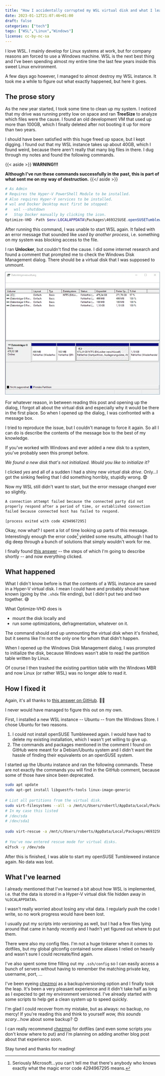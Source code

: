 ```yaml
---
title: "How I accidentally corrupted my WSL virtual disk and what I learned from it"
date: 2023-01-12T21:07:46+01:00
draft: false
categories: ["tech"]
tags: ["WSL","Linux","Windows"]
license: cc-by-nc-sa
---
```


I love WSL. I mainly develop for Linux systems at work, but for company reasons am forced to use a Windows machine. WSL is the next best thing and I've been spending almost my entire time the last few years inside this sweet Linux environment.

A few days ago however, I managed to almost destroy my WSL instance. It took me a while to figure out what exactly happened, but here it goes.

## The prose story

As the new year started, I took some time to clean up my system. I noticed that my drive was running pretty low on space and ran **TreeSize** to analyze which files were the cause. I found an old development VM that used up more than 100GB, which I finally deleted after not booting it up for more than two years.

I should have been satisfied with this huge freed up space, but I kept digging. I found out that my WSL instance takes up about 40GB, which I found weird, because there aren't really that many big files in there. I dug through my notes and found the following commands.

{{< aside >}}
**WARNING!!!**

**Although I've run these commands successfully in the past, this is part of what sent me on my way of destruction.**
{{</ aside >}}

```powershell
# As Admin
# Requires the Hyper-V PowerShell Module to be installed.
# Also requires Hyper-V services to be installed.
# wsl and Docker Desktop must first be stopped:
#   wsl --shutdown
#   Stop Docker manually by clicking the icon.
Optimize-VHD -Path $env:LOCALAPPDATA\Packages\46932SUSE.openSUSETumbleweed_022rs5jcyhyac\LocalState\ext4.vhdx -Mode Full
```

After running this command, I was unable to start WSL again. It failed with an error message that sounded like _used by another process_, i.e. something on my system was blocking access to the file.

I ran **Unlocker**, but couldn't find the cause. I did some internet research and found a comment that prompted me to check the Windows Disk Management dialog. There should be a virtual disk that I was supposed to unmount.

![A screenshot of the Windows Disk Managment dialog.](windows-disk-management.webp)

For whatever reason, in between reading this post and opening up the dialog, I forgot all about the virtual disk and especially why it would be there in the first place. So when I opened up the dialog, I was confronted with a message box.

I tried to reproduce the issue, but I couldn't manage to force it again. So all I can do is describe the contents of the message box to the best of my knowledge.

If you've worked with Windows and ever added a new disk to a system, you've probably seen this prompt before.

_We found a new disk that's not initialized. Would you like to initialize it?_

I clicked _yes_ and all of a sudden I had a shiny new _virtual disk drive_. Only...I got the sinking feeling that I did something horribly, stupidly wrong. 😨

Now my WSL still didn't want to start, but the error message changed ever so slightly.

```text
A connection attempt failed because the connected party did not properly respond after a period of time, or established connection failed because connected host has failed to respond.

[process exited with code 4294967295]
```

Okay, now what? I spent a lot of time looking up parts of this message. Interestingly enough the error code[^error-code] yielded some results, although I had to dig deep through a bunch of solutions that simply wouldn't work for me.

I finally found [this answer](https://github.com/microsoft/WSL/issues/5092#issuecomment-1332427373) -- the steps of which I'm going to describe shortly -- and now everything clicked.

## What happened

What I didn't know before is that the contents of a WSL instance are saved in a Hyper-V virtual disk. I mean I could have and probably should have known (going by the `.vhdx` file ending), but I didn't put two and two together. 😅

What Optimize-VHD does is

- mount the disk locally and
- run some optimizations, defragmentation, whatever on it.

The command should end up unmounting the virtual disk when it's finished, but it seems like I'm not the only one for whom that didn't happen.

When I opened up the Windows Disk Management dialog, I was prompted to initialize the disk, because Windows wasn't able to read the partition table written by Linux.

Of course I then trashed the existing partition table with the Windows MBR and now Linux (or rather WSL) was no longer able to read it.

## How I fixed it

Again, it's all thanks to [this answer on GitHub](https://github.com/microsoft/WSL/issues/5092#issuecomment-1332427373). 🚀🎉

I never would have managed to figure this out on my own.

First, I installed a new WSL instance -- Ubuntu -- from the Windows Store. I chose Ubuntu for two reasons.

1. I could not install openSUSE Tumbleweed again. I would have had to delete my existing installation, which I wasn't yet willing to give up.
2. The commands and packages mentioned in the comment I found on GitHub were meant for a Debian/Ubuntu system and I didn't want the hassle of finding their equivalents on an openSUSE system.

I started up the Ubuntu instance and ran the following commands. These are not exactly the commands you will find in the GitHub comment, because some of those have since been deprecated.

```bash
sudo apt update
sudo apt-get install libguestfs-tools linux-image-generic

# List all partitions from the virtual disk.
sudo virt-filesystems --all -a /mnt/c/Users/robertl/AppData/Local/Packages/46932SUSE.openSUSETumbleweed_022rs5jcyhyac/LocalState/ext4.vhdx
# In my case this listed
# /dev/sda
# /dev/sda1

sudo virt-rescue -a /mnt/c/Users/roberts/AppData/Local/Packages/46932SUSE.openSUSETumbleweed_022rs5jcyhyac/LocalState/ext4.vhdx

# You've now entered rescue mode for virtual disks.
e2fsck -y /dev/sda
```

After this is finished, I was able to start my openSUSE Tumbleweed instance again. No data was lost.

## What I've learned

I already mentioned that I've learned a bit about how WSL is implemented, i.e. that the data is stored in a Hyper-V virtual disk file hidden away in `%LOCALAPPDATA%`.

I wasn't really worried about losing any vital data. I regularly push the code I write, so no work progress would have been lost.

I usually put my scripts into versioning as well, but I had a few files lying around that came in handy recently and I hadn't yet figured out where to put them.

There were also my config files. I'm not a huge tinkerer when it comes to dotfiles, but my global gitconfig contained some aliases I relied on heavily and wasn't sure I could recreate/find again.

I've also spent some time filling out my `.ssh/config` so I can easily access a bunch of servers without having to remember the matching private key, username, port, ...

I've been eyeing [chezmoi](https://www.chezmoi.io) as a backup/versioning option and I finally took the leap. It's been a very pleasant experience and it didn't take half as long as I expected to get my environment versioned. I've already started with some scripts to help get a clean system up to speed quickly.

I'm glad I could recover from my mistake, but as always: no backup, no mercy! If you're reading this and think to yourself _wow, this sounds scary_...how about some backup? 😊

I can really recommend [chezmoi](https://www.chezmoi.io) for dotfiles (and even some scripts you don't know where to put) and I'm planning on adding another blog post about that experience soon.

Stay tuned and thanks for reading!

[^error-code]: Seriously Microsoft...you can't tell me that there's anybody who knows exactly what the magic error code 4294967295 means.
